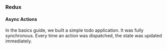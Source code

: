 ### Redux

#### Async Actions
In the basics guide, we built a simple todo application. It was fully synchronous. Every time an action was dispatched, the state was updated immediately.

